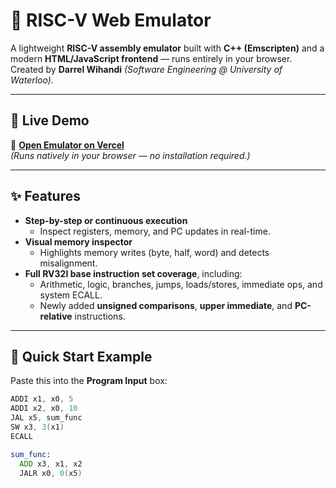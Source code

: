 # 🧠 RISC-V Web Emulator

A lightweight **RISC-V assembly emulator** built with **C++ (Emscripten)** and a modern **HTML/JavaScript frontend** — runs entirely in your browser.  
Created by **Darrel Wihandi** *(Software Engineering @ University of Waterloo)*.

---

## 🚀 Live Demo

🔗 **[Open Emulator on Vercel](https://riscv-emulator.vercel.app/)**  
*(Runs natively in your browser — no installation required.)*

---

## ✨ Features

- **Step-by-step or continuous execution**
  - Inspect registers, memory, and PC updates in real-time.
- **Visual memory inspector**
  - Highlights memory writes (byte, half, word) and detects misalignment.
- **Full RV32I base instruction set coverage**, including:
  - Arithmetic, logic, branches, jumps, loads/stores, immediate ops, and system ECALL.
  - Newly added **unsigned comparisons**, **upper immediate**, and **PC-relative** instructions.

---

## 🧩 Quick Start Example

Paste this into the **Program Input** box:

```asm
ADDI x1, x0, 5
ADDI x2, x0, 10
JAL x5, sum_func
SW x3, 3(x1)
ECALL

sum_func:
  ADD x3, x1, x2
  JALR x0, 0(x5)
